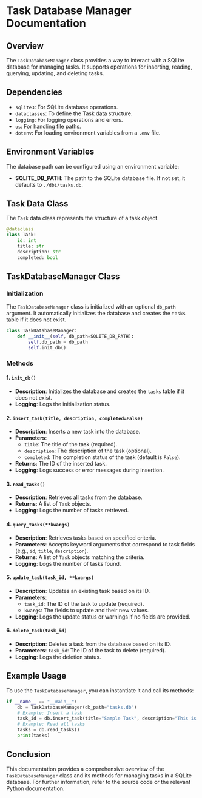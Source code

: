 
# Task Database Manager Documentation

## Overview

The `TaskDatabaseManager` class provides a way to interact with a SQLite database for managing tasks. It supports operations for inserting, reading, querying, updating, and deleting tasks.

## Dependencies

- `sqlite3`: For SQLite database operations.
- `dataclasses`: To define the Task data structure.
- `logging`: For logging operations and errors.
- `os`: For handling file paths.
- `dotenv`: For loading environment variables from a `.env` file.

## Environment Variables

The database path can be configured using an environment variable:
- **SQLITE_DB_PATH**: The path to the SQLite database file. If not set, it defaults to `./dbi/tasks.db`.

## Task Data Class

The `Task` data class represents the structure of a task object.

```python
@dataclass
class Task:
    id: int
    title: str
    description: str
    completed: bool
```
## TaskDatabaseManager Class

### Initialization

The `TaskDatabaseManager` class is initialized with an optional `db_path` argument. It automatically initializes the database and creates the `tasks` table if it does not exist.

```python
class TaskDatabaseManager:
    def __init__(self, db_path=SQLITE_DB_PATH):
        self.db_path = db_path
        self.init_db()
```

### Methods

#### 1. `init_db()`

- **Description**: Initializes the database and creates the `tasks` table if it does not exist.
- **Logging**: Logs the initialization status.

#### 2. `insert_task(title, description, completed=False)`

- **Description**: Inserts a new task into the database.
- **Parameters**:
  - `title`: The title of the task (required).
  - `description`: The description of the task (optional).
  - `completed`: The completion status of the task (default is `False`).
- **Returns**: The ID of the inserted task.
- **Logging**: Logs success or error messages during insertion.

#### 3. `read_tasks()`

- **Description**: Retrieves all tasks from the database.
- **Returns**: A list of `Task` objects.
- **Logging**: Logs the number of tasks retrieved.

#### 4. `query_tasks(**kwargs)`

- **Description**: Retrieves tasks based on specified criteria.
- **Parameters**: Accepts keyword arguments that correspond to task fields (e.g., `id`, `title`, `description`).
- **Returns**: A list of `Task` objects matching the criteria.
- **Logging**: Logs the number of tasks found.

#### 5. `update_task(task_id, **kwargs)`

- **Description**: Updates an existing task based on its ID.
- **Parameters**:
  - `task_id`: The ID of the task to update (required).
  - `kwargs`: The fields to update and their new values.
- **Logging**: Logs the update status or warnings if no fields are provided.

#### 6. `delete_task(task_id)`

- **Description**: Deletes a task from the database based on its ID.
- **Parameters**: `task_id`: The ID of the task to delete (required).
- **Logging**: Logs the deletion status.

## Example Usage

To use the `TaskDatabaseManager`, you can instantiate it and call its methods:

```python
if __name__ == "__main__":
    db = TaskDatabaseManager(db_path="tasks.db")
    # Example: Insert a task
    task_id = db.insert_task(title="Sample Task", description="This is a sample task.", completed=False)
    # Example: Read all tasks
    tasks = db.read_tasks()
    print(tasks)
```

## Conclusion

This documentation provides a comprehensive overview of the `TaskDatabaseManager` class and its methods for managing tasks in a SQLite database. For further information, refer to the source code or the relevant Python documentation.
